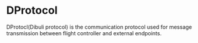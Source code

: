# DProtocol

DProtocl(Dibuli protocol) is the communication protocol used for message transmission between flight controller and external endpoints.



